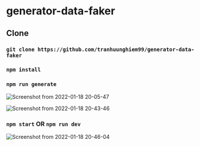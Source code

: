 # generator-data-faker




## Clone

### `git clone https://github.com/tranhuunghiem99/generator-data-faker`

### `npm install `

### `npm run generate`

![Screenshot from 2022-01-18 20-05-47](https://user-images.githubusercontent.com/72342095/149949502-8a4cb630-49a6-4f38-aefb-3051e916e392.png)

![Screenshot from 2022-01-18 20-43-46](https://user-images.githubusercontent.com/72342095/149949547-935d3eb5-027e-459e-b8fe-0cb5b684440c.png)

### `npm start` OR `npm run dev`

![Screenshot from 2022-01-18 20-46-04](https://user-images.githubusercontent.com/72342095/149949676-112a44ec-41f2-42e8-933f-12d81694c2be.png)
